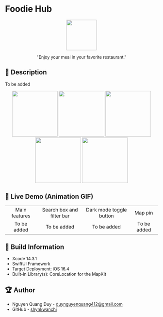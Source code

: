 # Foodie Hub
<div align="center">
    <image width="100" src="./FoodieHub/Assets.xcassets/AppIcon.appiconset/app-icon.png">
</div>
<p align="center">"Enjoy your meal in your favorite restaurant."</p>

## 📖 Description
To be added
<div align="center">
    <image width="150" src="./Screenshots/app-icon.png">
    <image width="150" src="./Screenshots/welcome-view.png">
    <image width="150" src="./Screenshots/navigation-list-view.png">
    <image width="150" src="./Screenshots/detail-view-1.png">
    <image width="150" src="./Screenshots/detail-view-2.png">
</div>

## 🔮 Live Demo (Animation GIF)
<table align="center">
    <tr>
        <td align="center">Main features</td>
        <td align="center">Search box and filter bar</td>
        <td align="center">Dark mode toggle button</td>
        <td align="center">Map pin</td>
    </tr>
    <tr>
        <td align="center">To be added</td>
        <td align="center">To be added</td>
        <td align="center">To be added</td>
        <td align="center">To be added</td>
    </tr>
</table>

## 🔧 Build Information
- Xcode 14.3.1
- SwiftUI Framework
- Target Deployment: iOS 16.4
- Built-in Library(s): CoreLocation for the MapKit

## 🏆 Author
- Nguyen Quang Duy - duynguyenquang412@gmail.com
- GitHub - [shynkwanchi](https://github.com/shynkwanchi)

